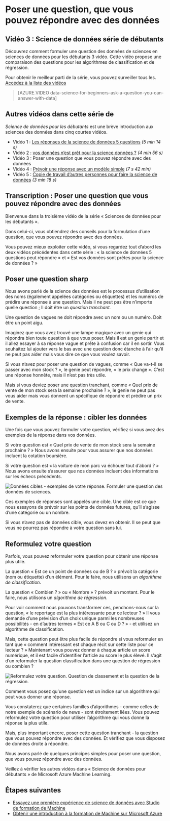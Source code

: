 <properties
   pageTitle="Poser une question que vous pouvez répondre avec des données - formuler des questions | Microsoft Azure"
   description="Découvrez comment formuler une question des données de sciences en sciences de données pour les débutants 3 vidéo. Inclut une comparaison des questions de classification et de régression."
   keywords="les questions science données, formuler des questions, les questions de la régression, les questions de classification, nettes de question"
   services="machine-learning"
   documentationCenter="na"
   authors="cjgronlund"
   manager="jhubbard"
   editor="cjgronlund"/>

<tags
   ms.service="machine-learning"
   ms.devlang="na"
   ms.topic="article"
   ms.tgt_pltfrm="na"
   ms.workload="na"
   ms.date="10/20/2016"
   ms.author="cgronlun;garye"/>

# <a name="ask-a-question-you-can-answer-with-data"></a>Poser une question, que vous pouvez répondre avec des données

## <a name="video-3-data-science-for-beginners-series"></a>Vidéo 3 : Science de données série de débutants

Découvrez comment formuler une question des données de sciences en sciences de données pour les débutants 3 vidéo. Cette vidéo propose une comparaison des questions pour les algorithmes de classification et de régression.

Pour obtenir le meilleur parti de la série, vous pouvez surveiller tous les. [Accédez à la liste des vidéos](#other-videos-in-this-series)

> [AZURE.VIDEO data-science-for-beginners-ask-a-question-you-can-answer-with-data]

## <a name="other-videos-in-this-series"></a>Autres vidéos dans cette série de

*Science de données pour les débutants* est une brève introduction aux sciences des données dans cinq courtes vidéos.

  * Vidéo 1 : [Les réponses de la science de données 5 questions](machine-learning-data-science-for-beginners-the-5-questions-data-science-answers.md) *(5 min 14 s)*
  * Vidéo 2 : [vos données n’est prêt pour la science données ?](machine-learning-data-science-for-beginners-is-your-data-ready-for-data-science.md) *(4 min 56 s)*
  * Vidéo 3 : Poser une question que vous pouvez répondre avec des données
  * Vidéo 4 : [Prévoir une réponse avec un modèle simple](machine-learning-data-science-for-beginners-predict-an-answer-with-a-simple-model.md) *(7 s 42 min)*
  * Vidéo 5 : [Copie de travail d’autres personnes pour faire la science de données](machine-learning-data-science-for-beginners-copy-other-peoples-work-to-do-data-science.md) *(3 min 18 s)*

## <a name="transcript-ask-a-question-you-can-answer-with-data"></a>Transcription : Poser une question que vous pouvez répondre avec des données

Bienvenue dans la troisième vidéo de la série « Sciences de données pour les débutants ».  

Dans celui-ci, vous obtiendrez des conseils pour la formulation d’une question, que vous pouvez répondre avec des données.

Vous pouvez mieux exploiter cette vidéo, si vous regardez tout d’abord les deux vidéos précédentes dans cette série : « la science de données 5 questions peut répondre » et « Est vos données sont prêtes pour la science de données ? »

## <a name="ask-a-sharp-question"></a>Poser une question sharp

Nous avons parlé de la science des données est le processus d’utilisation des noms (également appelées catégories ou étiquettes) et les numéros de prédire une réponse à une question. Mais il ne peut pas être n’importe quelle question ; Il doit être un *question tranchant.*

Une question de vagues ne doit répondre avec un nom ou un numéro. Doit être un point aigu.

Imaginez que vous avez trouvé une lampe magique avec un genie qui répondra bien toute question à que vous poser. Mais il est un genie partir et il allez essayer à sa réponse vague et prête à confusion car il en sortir. Vous souhaitez lui ajouter vers le bas avec une question donc étanche à l’air qu’il ne peut pas aider mais vous dire ce que vous voulez savoir.

Si vous n’avez pour poser une question de vagues, comme « Que va-t-il se passer avec mon stock ? », le genie peut répondre, « le prix change ». C’est une réponse honnête, mais il n’est pas très utile.

Mais si vous deviez poser une question tranchant, comme « Quel prix de vente de mon stock sera la semaine prochaine ? », le genie ne peut pas vous aider mais vous donnent un spécifique de répondre et prédire un prix de vente.

## <a name="examples-of-your-answer-target-data"></a>Exemples de la réponse : cibler les données

Une fois que vous pouvez formuler votre question, vérifiez si vous avez des exemples de la réponse dans vos données.

Si votre question est « Quel prix de vente de mon stock sera la semaine prochaine ? » Nous avons ensuite pour vous assurer que nos données incluent la cotation boursière.

Si votre question est « la voiture de mon parc va échouer tout d’abord ? » Nous avons ensuite s’assurer que nos données incluent des informations sur les échecs précédents.

![Données cibles - exemples de votre réponse. Formuler une question des données de sciences.](./media/machine-learning-data-science-for-beginners-ask-a-question-you-can-answer-with-data/machine-learning-data-science-target-data.png)

Ces exemples de réponses sont appelés une cible. Une cible est ce que nous essayons de prévoir sur les points de données futures, qu’il s’agisse d’une catégorie ou un nombre.

Si vous n’avez pas de données cible, vous devez en obtenir. Il se peut que vous ne pourrez pas répondre à votre question sans lui.

## <a name="reformulate-your-question"></a>Reformulez votre question

Parfois, vous pouvez reformuler votre question pour obtenir une réponse plus utile.

La question « Est ce un point de données ou de B ? » prévoit la catégorie (nom ou étiquette) d’un élément. Pour le faire, nous utilisons un *algorithme de classification*.

La question « Combien ? » ou « Nombre » ? prévoit un montant. Pour le faire, nous utilisons un *algorithme de régression*.

Pour voir comment nous pouvons transformer ces, penchons-nous sur la question, « le reportage est la plus intéressante pour ce lecteur ? » Il vous demande d’une prévision d’un choix unique parmi les nombreuses possibilités - en d’autres termes « Est ce A B ou C ou D ? » - et utilisez un algorithme de classification.

Mais, cette question peut être plus facile de répondre si vous reformuler en tant que « comment intéressant est chaque récit sur cette liste pour ce lecteur ? » Maintenant vous pouvez donner à chaque article un score numérique, et il est facile d’identifier l’article au score le plus élevé. Il s’agit d’un reformuler la question classification dans une question de régression ou combien ?

![Reformulez votre question. Question de classement et la question de la régression.](./media/machine-learning-data-science-for-beginners-ask-a-question-you-can-answer-with-data/machine-learning-data-science-classification-question-vs-regression-question.png)

Comment vous posez qu'une question est un indice sur un algorithme qui peut vous donner une réponse.

Vous constaterez que certaines familles d’algorithmes - comme celles de notre exemple de scénario de news - sont étroitement liées. Vous pouvez reformulez votre question pour utiliser l’algorithme qui vous donne la réponse la plus utile.

Mais, plus important encore, poser cette question tranchant - la question que vous pouvez répondre avec des données. Et vérifiez que vous disposez de données droite à répondre.

Nous avons parlé de quelques principes simples pour poser une question, que vous pouvez répondre avec des données.

Veillez à vérifier les autres vidéos dans « Science de données pour débutants » de Microsoft Azure Machine Learning.


## <a name="next-steps"></a>Étapes suivantes

  * [Essayez une première expérience de science de données avec Studio de formation de Machine](machine-learning-create-experiment.md)
  * [Obtenir une introduction à la formation de Machine sur Microsoft Azure](machine-learning-what-is-machine-learning.md)
